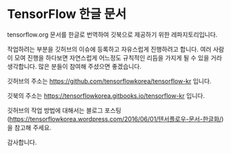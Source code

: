 # TensorFlow 한글 문서

tensorflow.org 문서를 한글로 번역하여 깃북으로 제공하기 위한 레파지토리입니다.

작업하려는 부분을 깃허브의 이슈에 등록하고 자유스럽게 진행하려고 합니다.
여러 사람이 모여 진행을 하다보면 자연스럽게 어느정도 규칙적인 리듬을 가지게 될 수 있을 거라 생각합니다.
많은 분들이 참여해 주셨으면 좋겠습니다.

깃허브의 주소는 https://github.com/tensorflowkorea/tensorflow-kr 입니다.

깃북의 주소는 https://tensorflowkorea.gitbooks.io/tensorflow-kr 입니다.

깃허브의 작업 방법에 대해서는 블로그 포스팅(https://tensorflowkorea.wordpress.com/2016/06/01/텐서플로우-문서-한글화/)을 참고해 주세요.

감사합니다.
